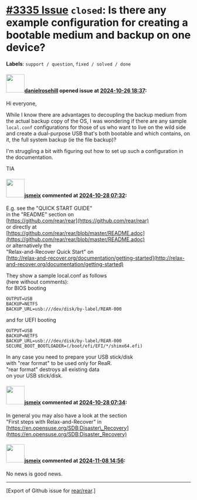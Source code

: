 [\#3335 Issue](https://github.com/rear/rear/issues/3335) `closed`: Is there any example configuration for creating a bootable medium and backup on one device?
==============================================================================================================================================================

**Labels**: `support / question`, `fixed / solved / done`

#### <img src="https://avatars.githubusercontent.com/u/40233203?u=d2dd406e98671dd9ade572ceb7a977a5a7e836d0&v=4" width="50">[danielrosehill](https://github.com/danielrosehill) opened issue at [2024-10-26 18:37](https://github.com/rear/rear/issues/3335):

Hi everyone,

While I know there are advantages to decoupling the backup medium from
the actual backup copy of the OS, I was wondering if there are any
sample `local.conf` configurations for those of us who want to live on
the wild side and create a dual-purpose USB that's both bootable and
which contains, on it, the full system backup (ie the file backup)?

I'm struggling a bit with figuring out how to set up such a
configuration in the documentation.

TIA

#### <img src="https://avatars.githubusercontent.com/u/1788608?u=925fc54e2ce01551392622446ece427f51e2f0ce&v=4" width="50">[jsmeix](https://github.com/jsmeix) commented at [2024-10-28 07:32](https://github.com/rear/rear/issues/3335#issuecomment-2440753200):

E.g. see the "QUICK START GUIDE"  
in the "README" section on  
[https://github.com/rear/rear](https://github.com/rear/rear)  
or directly at  
[https://github.com/rear/rear/blob/master/README.adoc](https://github.com/rear/rear/blob/master/README.adoc)  
or alternatively the  
"Relax-and-Recover Quick Start" on  
[http://relax-and-recover.org/documentation/getting-started](http://relax-and-recover.org/documentation/getting-started)

They show a sample local.conf as follows  
(here without comments):  
for BIOS booting

    OUTPUT=USB
    BACKUP=NETFS
    BACKUP_URL=usb:///dev/disk/by-label/REAR-000

and for UEFI booting

    OUTPUT=USB
    BACKUP=NETFS
    BACKUP_URL=usb:///dev/disk/by-label/REAR-000
    SECURE_BOOT_BOOTLOADER=(/boot/efi/EFI/*/shimx64.efi)

In any case you need to prepare your USB stick/disk  
with "rear format" to be used only for ReaR.  
"rear format" destroys all existing data  
on your USB stick/disk.

#### <img src="https://avatars.githubusercontent.com/u/1788608?u=925fc54e2ce01551392622446ece427f51e2f0ce&v=4" width="50">[jsmeix](https://github.com/jsmeix) commented at [2024-10-28 07:34](https://github.com/rear/rear/issues/3335#issuecomment-2440755566):

In general you may also have a look at the section  
"First steps with Relax-and-Recover" in  
[https://en.opensuse.org/SDB:Disaster\_Recovery](https://en.opensuse.org/SDB:Disaster_Recovery)

#### <img src="https://avatars.githubusercontent.com/u/1788608?u=925fc54e2ce01551392622446ece427f51e2f0ce&v=4" width="50">[jsmeix](https://github.com/jsmeix) commented at [2024-11-08 14:56](https://github.com/rear/rear/issues/3335#issuecomment-2464966348):

No news is good news.

------------------------------------------------------------------------

\[Export of Github issue for
[rear/rear](https://github.com/rear/rear).\]
